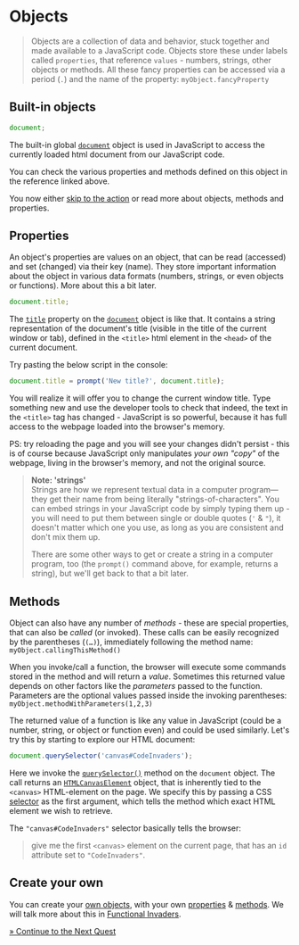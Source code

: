 # Objects

> Objects are a collection of data and behavior, stuck together and made available
> to a JavaScript code. Objects store these under labels called `properties`, that
> reference `values` - numbers, strings, other objects or methods. All these fancy
> properties can be accessed via a period (`.`) and the name of the property:
> `myObject.fancyProperty`


## Built-in objects

```js
document;
```

The built-in global [`document`] object is used in JavaScript to access the
currently loaded html document from our JavaScript code.

You can check the various properties and methods defined on this object in the
reference linked above.

You now either [skip to the action](./ProcInvaders-02-Canvas.md) or read more about objects, methods and properties.


## Properties

An object's properties are values on an object, that can be read (accessed) and
set (changed) via their key (name). They store important information about the object
in various data formats (numbers, strings, or even objects or functions). More about
this a bit later.

```js
document.title;
```

The [`title`](http://devdocs.io/dom-document/title) property on the [`document`]
object is like that. It contains a string representation of the document's title
(visible in the title of the current window or tab), defined in the `<title>` html
element in the `<head>` of the current document.

Try pasting the below script in the console:

```js
document.title = prompt('New title?', document.title);
```

You will realize it will offer you to change the current window title. Type something
new and use the developer tools to check that indeed, the text in the `<title>` tag has
changed - JavaScript is so powerful, because it has full access to the webpage
loaded into the browser's memory.

PS: try reloading the page and you will see your changes didn't persist - this is
of course because JavaScript only manipulates _your own "copy"_ of the webpage, living
in the browser's memory, and not the original source.

> **Note: 'strings'**  
> Strings are how we represent textual data in a computer program—they get their
> name from being literally "strings-of-characters". You can embed strings in
> your JavaScript code by simply typing them up - you will need to put them between
> single or double quotes (`'` & `"`), it doesn't matter which one you use, as
> long as you are consistent and don't mix them up.
>
> There are some other ways to get or create a string in a computer program, too
> (the `prompt()` command above, for example, returns a string), but we'll get
> back to that a bit later.


## Methods

Object can also have any number of _methods_ - these are special properties, that
can also be _called_ (or invoked). These calls can be easily recognized by the
parentheses (`(…)`), immediately following the method name:
`myObject.callingThisMethod()`

When you invoke/call a function, the browser will execute some commands stored
in the method and will return a _value_. Sometimes this returned value depends on
other factors like the _parameters_ passed to the function. Parameters are the
optional values passed inside the invoking parentheses:
`myObject.methodWithParameters(1,2,3)`

The returned value of a function is like any value in JavaScript (could be a number,
string, or object or function even) and could be used similarly. Let's try this by
starting to explore our HTML document:

```js
document.querySelector('canvas#CodeInvaders');
```

Here we invoke the [`querySelector()`] method on the `document` object.
The call returns an [`HTMLCanvasElement`] object, that is inherently tied to the
`<canvas>` HTML-element on the page. We specify this by passing a CSS [selector](#) as
the first argument, which tells the method which exact HTML element we wish to retrieve.

The `"canvas#CodeInvaders"` selector basically tells the browser:
> give me the first `<canvas>` element on the current page, that has an `id`
> attribute set to `"CodeInvaders"`.


## Create your own

You can create your [own objects], with your own [properties](object-properties)
& [methods](object-methods).
We will talk more about this in [Functional Invaders](#).


[» Continue to the Next Quest](./ProcInvaders-02-Canvas.md)


[`document`]: http://devdocs.io/dom-document/

[`querySelector()`]: http://devdocs.io/dom/document/queryselector

[own objects]: http://devdocs.io/javascript/operators/object_initializer
[object-properties]: https://developer.mozilla.org/en-US/docs/Web/JavaScript/Guide/Working_with_Objects#Objects_and_properties
[object-methods]: https://developer.mozilla.org/en-US/docs/Web/JavaScript/Guide/Working_with_Objects#Defining_methods

[`HTMLCanvasElement`]: http://devdocs.io/dom/htmlcanvaselement
